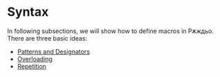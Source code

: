 # Syntax

In following subsections, we will show how to define macros in Рѫждьо.
There are three basic ideas:

- [Patterns and Designators][designators]
- [Overloading][overloading]
- [Repetition][repetition]

[designators]: designators.md
[overloading]: overload.md
[repetition]: repeat.md
